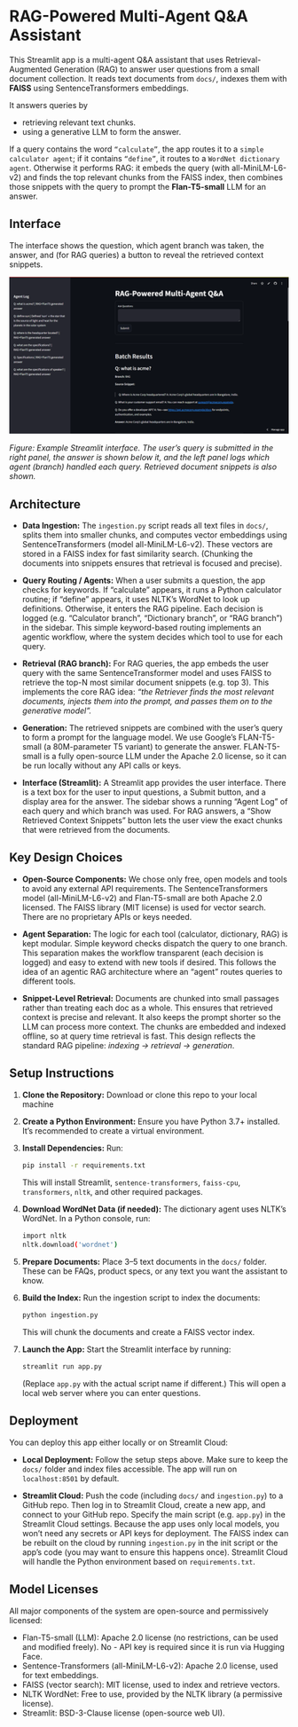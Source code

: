# RAG-Powered Multi-Agent Q&A Assistant

This Streamlit app is a multi-agent Q&A assistant that uses Retrieval-Augmented Generation (RAG) to answer user questions from a small document collection. It reads text documents from `docs/`, indexes them with **FAISS** using SentenceTransformers embeddings. 

It answers queries by 
-  retrieving relevant text chunks.
-  using a generative LLM to form the answer.

If a query contains the word `“calculate”`, the app routes it to a `simple calculator agent`; if it contains `“define”`, it routes to a `WordNet dictionary agent`. Otherwise it performs RAG: it embeds the query (with all-MiniLM-L6-v2) and finds the top relevant chunks from the FAISS index, then combines those snippets with the query to prompt the **Flan-T5-small** LLM for an answer. 

## Interface

The interface shows the question, which agent branch was taken, the answer, and (for RAG queries) a button to reveal the retrieved context snippets.

![App Demo](images/interface.png)

_Figure: Example Streamlit interface. The user’s query is submitted in the right panel, the answer is shown below it, and the left panel logs which agent (branch) handled each query. Retrieved document snippets is also shown._

## Architecture

- **Data Ingestion:** The `ingestion.py` script reads all text files in `docs/`, splits them into smaller chunks, and computes vector embeddings using SentenceTransformers (model all-MiniLM-L6-v2). These vectors are stored in a FAISS index for fast similarity search. (Chunking the documents into snippets ensures that retrieval is focused and precise).
  
- **Query Routing / Agents:** When a user submits a question, the app checks for keywords. If “calculate” appears, it runs a Python calculator routine; if “define” appears, it uses NLTK’s WordNet to look up definitions. Otherwise, it enters the RAG pipeline. Each decision is logged (e.g. “Calculator branch”, “Dictionary branch”, or “RAG branch”) in the sidebar. This simple keyword-based routing implements an agentic workflow, where the system decides which tool to use for each query.
  
- **Retrieval (RAG branch):** For RAG queries, the app embeds the user query with the same SentenceTransformer model and uses FAISS to retrieve the top-N most similar document snippets (e.g. top 3). This implements the core RAG idea: _“the Retriever finds the most relevant documents, injects them into the prompt, and passes them on to the generative model”._
  
- **Generation:** The retrieved snippets are combined with the user’s query to form a prompt for the language model. We use Google’s FLAN-T5-small (a 80M-parameter T5 variant) to generate the answer. FLAN-T5-small is a fully open-source LLM under the Apache 2.0 license, so it can be run locally without any API calls or keys.
  
- **Interface (Streamlit):** A Streamlit app provides the user interface. There is a text box for the user to input questions, a Submit button, and a display area for the answer. The sidebar shows a running “Agent Log” of each query and which branch was used. For RAG answers, a “Show Retrieved Context Snippets” button lets the user view the exact chunks that were retrieved from the documents.

## Key Design Choices

- **Open-Source Components:** We chose only free, open models and tools to avoid any external API requirements. The SentenceTransformers model (all-MiniLM-L6-v2) and Flan-T5-small are both Apache 2.0 licensed. The FAISS library (MIT license) is used for vector search. There are no proprietary APIs or keys needed.
  
- **Agent Separation:** The logic for each tool (calculator, dictionary, RAG) is kept modular. Simple keyword checks dispatch the query to one branch. This separation makes the workflow transparent (each decision is logged) and easy to extend with new tools if desired. This follows the idea of an agentic RAG architecture where an “agent” routes queries to different tools.
  
- **Snippet-Level Retrieval:** Documents are chunked into small passages rather than treating each doc as a whole. This ensures that retrieved context is precise and relevant. It also keeps the prompt shorter so the LLM can process more context. The chunks are embedded and indexed offline, so at query time retrieval is fast. This design reflects the standard RAG pipeline: _indexing → retrieval → generation_.

## Setup Instructions

1. **Clone the Repository:** Download or clone this repo to your local machine

2. **Create a Python Environment:** Ensure you have Python 3.7+ installed. It’s recommended to      create a virtual environment.

3. **Install Dependencies:** Run:
   ```bash
   pip install -r requirements.txt
   ```
   This will install Streamlit, `sentence-transformers`, `faiss-cpu`, `transformers`, `nltk`,      and other required packages.
   
4. **Download WordNet Data (if needed):** The dictionary agent uses NLTK’s WordNet. In a Python     console, run:
   ```bash
   import nltk
   nltk.download('wordnet')
   ```
   
5. **Prepare Documents:** Place 3–5 text documents in the `docs/` folder. These can be FAQs,          product specs, or any text you want the assistant to know.

6. **Build the Index:** Run the ingestion script to index the documents:
   ```bash
   python ingestion.py
   ```
   This will chunk the documents and create a FAISS vector index.
   
7. **Launch the App:** Start the Streamlit interface by running:
   ```bash
   streamlit run app.py
   ```
   (Replace `app.py` with the actual script name if different.) This will open a local web          server where you can enter questions.

## Deployment

You can deploy this app either locally or on Streamlit Cloud:

- **Local Deployment:** Follow the setup steps above. Make sure to keep the `docs/` folder and index files accessible. The app will run on `localhost:8501` by default.
  
- **Streamlit Cloud:** Push the code (including `docs/` and `ingestion.py`) to a GitHub repo. Then log in to Streamlit Cloud, create a new app, and connect to your GitHub repo. Specify the main script (e.g.         `app.py`) in the Streamlit Cloud settings. Because the app uses only local models, you won’t need any secrets or API keys for deployment. The FAISS index can be rebuilt on the cloud by running `ingestion.py` in   the init script or the app’s code (you may want to ensure this happens once). Streamlit Cloud will handle the Python environment based on `requirements.txt`.

## Model Licenses

All major components of the system are open-source and permissively licensed:

- Flan-T5-small (LLM): Apache 2.0 license (no restrictions, can be used and modified freely). No - API key is required since it is run via Hugging Face.
- Sentence-Transformers (all-MiniLM-L6-v2): Apache 2.0 license, used for text embeddings.
- FAISS (vector search): MIT license, used to index and retrieve vectors.
- NLTK WordNet: Free to use, provided by the NLTK library (a permissive license).
- Streamlit: BSD-3-Clause license (open-source web UI).

